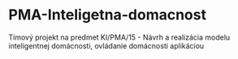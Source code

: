 # PMA-Inteligetna-domacnost
Tímový projekt na predmet KI/PMA/15 - Návrh a realizácia modelu inteligentnej domácnosti, ovládanie domácnosti aplikáciou

